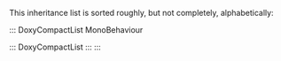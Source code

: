 This inheritance list is sorted roughly, but not completely,
alphabetically:

::: DoxyCompactList
MonoBehaviour

::: DoxyCompactList
:::
:::
